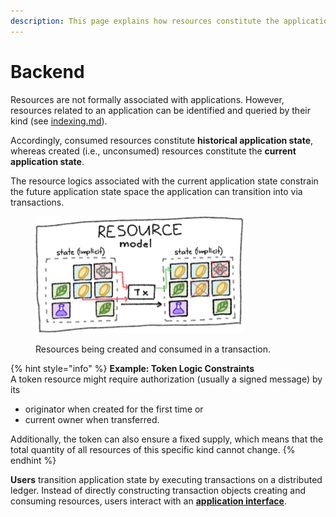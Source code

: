 ```yaml
---
description: This page explains how resources constitute the application backend.
---
```


# Backend

Resources are not formally associated with applications. However, resources related to an application can be identified and queried by their kind (see [indexing.md](../services/indexing.md "mention")).

Accordingly, consumed resources constitute **historical application state**, whereas created (i.e., unconsumed) resources constitute the **current application state**.

The resource logics associated with the current application state constrain the future application state space the application can transition into via transactions.

<figure><img src="../../.gitbook/assets/resource-model.png" alt="" width="333"><figcaption><p>Resources being created and consumed in a transaction. </p></figcaption></figure>

{% hint style="info" %}
**Example: Token Logic Constraints**\
A token resource might require authorization (usually a signed message) by its

* originator when created for the first time or&#x20;
* current owner when transferred.

Additionally, the token can also ensure a fixed supply, which means that the total quantity of all resources of this specific kind cannot change.
{% endhint %}

**Users** transition application state by executing transactions on a distributed ledger. Instead of directly constructing transaction objects creating and consuming resources, users interact with an [**application interface**](interface.md).&#x20;


